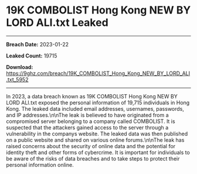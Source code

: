 # 19K COMBOLIST Hong Kong NEW BY LORD ALI.txt Leaked

------------
**Breach Date:** 2023-01-22

**Leaked Count:** 19715

**Download:** https://9ghz.com/breach/19K_COMBOLIST_Hong_Kong_NEW_BY_LORD_ALI.txt_5952

------------
In 2023, a data breach known as 19K COMBOLIST Hong Kong NEW BY LORD ALI.txt exposed the personal information of 19,715 individuals in Hong Kong. The leaked data included email addresses, usernames, passwords, and IP addresses.\n\nThe leak is believed to have originated from a compromised server belonging to a company called COMBOLIST. It is suspected that the attackers gained access to the server through a vulnerability in the companys website. The leaked data was then published on a public website and shared on various online forums.\n\nThe leak has raised concerns about the security of online data and the potential for identity theft and other forms of cybercrime. It is important for individuals to be aware of the risks of data breaches and to take steps to protect their personal information online.

